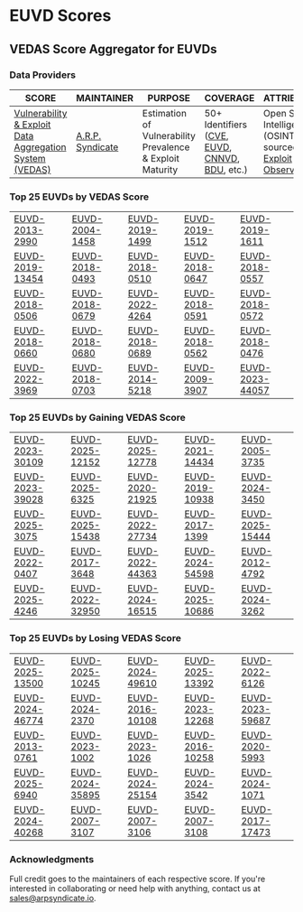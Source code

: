 
# EUVD Scores
## VEDAS Score Aggregator for EUVDs 

### Data Providers
| SCORE | MAINTAINER | PURPOSE | COVERAGE | ATTRIBUTION | FREQUENCY |
| ----- | ---------- | ------- | -------- | ----------- | --------- |
| [Vulnerability & Exploit Data Aggregation System (VEDAS)](https://vedas.arpsyndicate.io) | [A.R.P. Syndicate](https://www.arpsyndicate.io) | Estimation of Vulnerability Prevalence & Exploit Maturity | 50+ Identifiers ([CVE](https://github.com/ARPSyndicate/cve-scores), [EUVD](https://github.com/ARPSyndicate/euvd-scores), [CNNVD](https://github.com/ARPSyndicate/cnnvd-scores), [BDU](https://github.com/ARPSyndicate/bdu-scores), etc.) | Open Source Intelligence (OSINT) sourced from [Exploit Observer](https://www.exploit.observer) | 6-8 Hours |




<h3>Top 25 EUVDs by VEDAS Score</h3>

<table>
  <tr>
    <td><a href='https://vedas.arpsyndicate.io/?vuln=EUVD-2013-2990'>EUVD-2013-2990</a></td>
    <td><a href='https://vedas.arpsyndicate.io/?vuln=EUVD-2004-1458'>EUVD-2004-1458</a></td>
    <td><a href='https://vedas.arpsyndicate.io/?vuln=EUVD-2019-1499'>EUVD-2019-1499</a></td>
    <td><a href='https://vedas.arpsyndicate.io/?vuln=EUVD-2019-1512'>EUVD-2019-1512</a></td>
    <td><a href='https://vedas.arpsyndicate.io/?vuln=EUVD-2019-1611'>EUVD-2019-1611</a></td>
  </tr>
  <tr>
    <td><a href='https://vedas.arpsyndicate.io/?vuln=EUVD-2019-13454'>EUVD-2019-13454</a></td>
    <td><a href='https://vedas.arpsyndicate.io/?vuln=EUVD-2018-0493'>EUVD-2018-0493</a></td>
    <td><a href='https://vedas.arpsyndicate.io/?vuln=EUVD-2018-0510'>EUVD-2018-0510</a></td>
    <td><a href='https://vedas.arpsyndicate.io/?vuln=EUVD-2018-0647'>EUVD-2018-0647</a></td>
    <td><a href='https://vedas.arpsyndicate.io/?vuln=EUVD-2018-0557'>EUVD-2018-0557</a></td>
  </tr>
  <tr>
    <td><a href='https://vedas.arpsyndicate.io/?vuln=EUVD-2018-0506'>EUVD-2018-0506</a></td>
    <td><a href='https://vedas.arpsyndicate.io/?vuln=EUVD-2018-0679'>EUVD-2018-0679</a></td>
    <td><a href='https://vedas.arpsyndicate.io/?vuln=EUVD-2022-4264'>EUVD-2022-4264</a></td>
    <td><a href='https://vedas.arpsyndicate.io/?vuln=EUVD-2018-0591'>EUVD-2018-0591</a></td>
    <td><a href='https://vedas.arpsyndicate.io/?vuln=EUVD-2018-0572'>EUVD-2018-0572</a></td>
  </tr>
  <tr>
    <td><a href='https://vedas.arpsyndicate.io/?vuln=EUVD-2018-0660'>EUVD-2018-0660</a></td>
    <td><a href='https://vedas.arpsyndicate.io/?vuln=EUVD-2018-0680'>EUVD-2018-0680</a></td>
    <td><a href='https://vedas.arpsyndicate.io/?vuln=EUVD-2018-0689'>EUVD-2018-0689</a></td>
    <td><a href='https://vedas.arpsyndicate.io/?vuln=EUVD-2018-0562'>EUVD-2018-0562</a></td>
    <td><a href='https://vedas.arpsyndicate.io/?vuln=EUVD-2018-0476'>EUVD-2018-0476</a></td>
  </tr>
  <tr>
    <td><a href='https://vedas.arpsyndicate.io/?vuln=EUVD-2022-3969'>EUVD-2022-3969</a></td>
    <td><a href='https://vedas.arpsyndicate.io/?vuln=EUVD-2018-0703'>EUVD-2018-0703</a></td>
    <td><a href='https://vedas.arpsyndicate.io/?vuln=EUVD-2014-5218'>EUVD-2014-5218</a></td>
    <td><a href='https://vedas.arpsyndicate.io/?vuln=EUVD-2009-3907'>EUVD-2009-3907</a></td>
    <td><a href='https://vedas.arpsyndicate.io/?vuln=EUVD-2023-44057'>EUVD-2023-44057</a></td>
  </tr>
</table>


<h3>Top 25 EUVDs by Gaining VEDAS Score</h3>

<table>
  <tr>
    <td><a href='https://vedas.arpsyndicate.io/?vuln=EUVD-2023-30109'>EUVD-2023-30109</a></td>
    <td><a href='https://vedas.arpsyndicate.io/?vuln=EUVD-2025-12152'>EUVD-2025-12152</a></td>
    <td><a href='https://vedas.arpsyndicate.io/?vuln=EUVD-2025-12778'>EUVD-2025-12778</a></td>
    <td><a href='https://vedas.arpsyndicate.io/?vuln=EUVD-2021-14434'>EUVD-2021-14434</a></td>
    <td><a href='https://vedas.arpsyndicate.io/?vuln=EUVD-2005-3735'>EUVD-2005-3735</a></td>
  </tr>
  <tr>
    <td><a href='https://vedas.arpsyndicate.io/?vuln=EUVD-2023-39028'>EUVD-2023-39028</a></td>
    <td><a href='https://vedas.arpsyndicate.io/?vuln=EUVD-2025-6325'>EUVD-2025-6325</a></td>
    <td><a href='https://vedas.arpsyndicate.io/?vuln=EUVD-2020-21925'>EUVD-2020-21925</a></td>
    <td><a href='https://vedas.arpsyndicate.io/?vuln=EUVD-2019-10938'>EUVD-2019-10938</a></td>
    <td><a href='https://vedas.arpsyndicate.io/?vuln=EUVD-2024-3450'>EUVD-2024-3450</a></td>
  </tr>
  <tr>
    <td><a href='https://vedas.arpsyndicate.io/?vuln=EUVD-2025-3075'>EUVD-2025-3075</a></td>
    <td><a href='https://vedas.arpsyndicate.io/?vuln=EUVD-2025-15438'>EUVD-2025-15438</a></td>
    <td><a href='https://vedas.arpsyndicate.io/?vuln=EUVD-2022-27734'>EUVD-2022-27734</a></td>
    <td><a href='https://vedas.arpsyndicate.io/?vuln=EUVD-2017-1399'>EUVD-2017-1399</a></td>
    <td><a href='https://vedas.arpsyndicate.io/?vuln=EUVD-2025-15444'>EUVD-2025-15444</a></td>
  </tr>
  <tr>
    <td><a href='https://vedas.arpsyndicate.io/?vuln=EUVD-2022-0407'>EUVD-2022-0407</a></td>
    <td><a href='https://vedas.arpsyndicate.io/?vuln=EUVD-2017-3648'>EUVD-2017-3648</a></td>
    <td><a href='https://vedas.arpsyndicate.io/?vuln=EUVD-2022-44363'>EUVD-2022-44363</a></td>
    <td><a href='https://vedas.arpsyndicate.io/?vuln=EUVD-2024-54598'>EUVD-2024-54598</a></td>
    <td><a href='https://vedas.arpsyndicate.io/?vuln=EUVD-2012-4792'>EUVD-2012-4792</a></td>
  </tr>
  <tr>
    <td><a href='https://vedas.arpsyndicate.io/?vuln=EUVD-2025-4246'>EUVD-2025-4246</a></td>
    <td><a href='https://vedas.arpsyndicate.io/?vuln=EUVD-2022-32950'>EUVD-2022-32950</a></td>
    <td><a href='https://vedas.arpsyndicate.io/?vuln=EUVD-2024-16515'>EUVD-2024-16515</a></td>
    <td><a href='https://vedas.arpsyndicate.io/?vuln=EUVD-2025-10686'>EUVD-2025-10686</a></td>
    <td><a href='https://vedas.arpsyndicate.io/?vuln=EUVD-2024-3262'>EUVD-2024-3262</a></td>
  </tr>
</table>


<h3>Top 25 EUVDs by Losing VEDAS Score</h3>

<table>
  <tr>
    <td><a href='https://vedas.arpsyndicate.io/?vuln=EUVD-2025-13500'>EUVD-2025-13500</a></td>
    <td><a href='https://vedas.arpsyndicate.io/?vuln=EUVD-2025-10245'>EUVD-2025-10245</a></td>
    <td><a href='https://vedas.arpsyndicate.io/?vuln=EUVD-2024-49610'>EUVD-2024-49610</a></td>
    <td><a href='https://vedas.arpsyndicate.io/?vuln=EUVD-2025-13392'>EUVD-2025-13392</a></td>
    <td><a href='https://vedas.arpsyndicate.io/?vuln=EUVD-2022-6126'>EUVD-2022-6126</a></td>
  </tr>
  <tr>
    <td><a href='https://vedas.arpsyndicate.io/?vuln=EUVD-2024-46774'>EUVD-2024-46774</a></td>
    <td><a href='https://vedas.arpsyndicate.io/?vuln=EUVD-2024-2370'>EUVD-2024-2370</a></td>
    <td><a href='https://vedas.arpsyndicate.io/?vuln=EUVD-2016-10108'>EUVD-2016-10108</a></td>
    <td><a href='https://vedas.arpsyndicate.io/?vuln=EUVD-2023-12268'>EUVD-2023-12268</a></td>
    <td><a href='https://vedas.arpsyndicate.io/?vuln=EUVD-2023-59687'>EUVD-2023-59687</a></td>
  </tr>
  <tr>
    <td><a href='https://vedas.arpsyndicate.io/?vuln=EUVD-2013-0761'>EUVD-2013-0761</a></td>
    <td><a href='https://vedas.arpsyndicate.io/?vuln=EUVD-2023-1002'>EUVD-2023-1002</a></td>
    <td><a href='https://vedas.arpsyndicate.io/?vuln=EUVD-2023-1026'>EUVD-2023-1026</a></td>
    <td><a href='https://vedas.arpsyndicate.io/?vuln=EUVD-2016-10258'>EUVD-2016-10258</a></td>
    <td><a href='https://vedas.arpsyndicate.io/?vuln=EUVD-2020-5993'>EUVD-2020-5993</a></td>
  </tr>
  <tr>
    <td><a href='https://vedas.arpsyndicate.io/?vuln=EUVD-2025-6940'>EUVD-2025-6940</a></td>
    <td><a href='https://vedas.arpsyndicate.io/?vuln=EUVD-2024-35895'>EUVD-2024-35895</a></td>
    <td><a href='https://vedas.arpsyndicate.io/?vuln=EUVD-2024-25154'>EUVD-2024-25154</a></td>
    <td><a href='https://vedas.arpsyndicate.io/?vuln=EUVD-2024-3542'>EUVD-2024-3542</a></td>
    <td><a href='https://vedas.arpsyndicate.io/?vuln=EUVD-2024-1071'>EUVD-2024-1071</a></td>
  </tr>
  <tr>
    <td><a href='https://vedas.arpsyndicate.io/?vuln=EUVD-2024-40268'>EUVD-2024-40268</a></td>
    <td><a href='https://vedas.arpsyndicate.io/?vuln=EUVD-2007-3107'>EUVD-2007-3107</a></td>
    <td><a href='https://vedas.arpsyndicate.io/?vuln=EUVD-2007-3106'>EUVD-2007-3106</a></td>
    <td><a href='https://vedas.arpsyndicate.io/?vuln=EUVD-2007-3108'>EUVD-2007-3108</a></td>
    <td><a href='https://vedas.arpsyndicate.io/?vuln=EUVD-2017-17473'>EUVD-2017-17473</a></td>
  </tr>
</table>



### Acknowledgments
Full credit goes to the maintainers of each respective score.
If you're interested in collaborating or need help with anything, contact us at [sales@arpsyndicate.io](mailto:sales@arpsyndicate.io).
